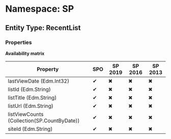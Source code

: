 # Namespace: SP

## Entity Type: RecentList

### Properties

**Availability matrix**

Property | SPO | SP 2019 | SP 2016 | SP 2013
----------|-----|---------|---------|--------
lastViewDate (Edm.Int32) | ✔ | ✖ | ✖ | ✖
listId (Edm.String) | ✔ | ✖ | ✖ | ✖
listTitle (Edm.String) | ✔ | ✖ | ✖ | ✖
listUrl (Edm.String) | ✔ | ✖ | ✖ | ✖
listViewCounts (Collection(SP.CountByDate)) | ✔ | ✖ | ✖ | ✖
siteId (Edm.String) | ✔ | ✖ | ✖ | ✖

